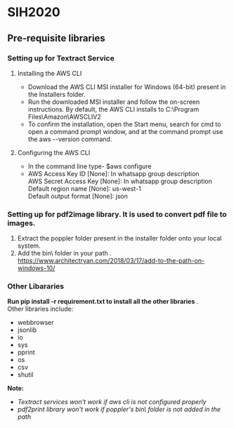# SIH2020
## Pre-requisite libraries
### Setting up for Textract Service

1) Installing the AWS CLI <br />
	* Download the AWS CLI MSI installer for Windows (64-bit) present in the Installers folder. <br />
	* Run the downloaded MSI installer and follow the on-screen instructions. By default, the AWS CLI installs to C:\Program Files\Amazon\AWSCLIV2 <br />
	* To confirm the installation, open the Start menu, search for cmd to open a command prompt window, and at the command prompt use the aws --version command. <br />

2) Configuring the AWS CLI
	* In the command line type- $aws configure <br />
	* AWS Access Key ID [None]: In whatsapp group description <br />
	  AWS Secret Access Key [None]: In whatsapp group description <br />
	  Default region name [None]: us-west-1 <br />
	  Default output format [None]: json <br />



### Setting up for pdf2image library. It is used to convert pdf file to images. <br />

1) Extract the poppler folder present in the installer folder onto your local system.<br />
2) Add the bin\ folder in your path . https://www.architectryan.com/2018/03/17/add-to-the-path-on-windows-10/ <br />


### Other Libararies 
**Run pip install -r requirement.txt to install all the other libraries** .<br /> 
Other libraries include: <br />

* webbrowser <br />
* jsonlib <br />
* io <br />
* sys <br />
* pprint <br />
* os <br />
* csv <br />
* shutil <br />

**Note:**
* *Textract services won't work if aws cli is not configured properly* <br />
* *pdf2print library won't work if poppler's bin\ folder is not added in the path* <br />
